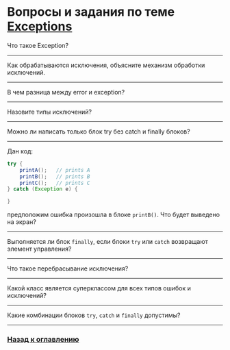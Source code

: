 # Вопросы и задания по теме [Exceptions](./exceptions_intro.md)

Что такое Exception?

---

Как обрабатываются исключения, объясните механизм обработки исключений.

---

В чем разница между error и exception?

---

Назовите типы исключений?

---

Можно ли написать только блок try без catch и finally блоков?

---

Дан код:

```java
try {
    printA();   // prints A
    printB();   // prints B
    printC();   // prints C
} catch (Exception e) { 

}
```

предположим ошибка произошла в блоке `printB()`. Что будет выведено на экран?

---

Выполняется ли блок `finally`, если блоки `try` или `catch` возвращают элемент управления?

---

Что такое перебрасывание исключения?

---

Какой класс является суперклассом для всех типов ошибок и исключений?

---

Какие комбинации блоков `try`, `catch` и `finally` допустимы?

---

### [Назад к оглавлению](./README.md)